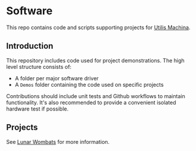 # Software

This repo contains code and scripts supporting projects for [Utilis Machina](https://www.utilismachina.com/).

## Introduction

This repository includes code used for project demonstrations. The high level structure consists of:

- A folder per major software driver
- A `Demos` folder containing the code used on specific projects

Contributions should include unit tests and Github workflows to maintain functionality. It's also
recommended to provide a convenient isolated hardware test if possible.

## Projects

See [Lunar Wombats](Demos/README.md) for more information.
